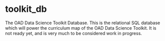 # toolkit_db

The OAD Data Science Toolkit Database. This is the relational SQL database which will power the curriculum map of the OAD Data Science Toolkit. It is not ready yet, and is very much to be considered work in progress.
